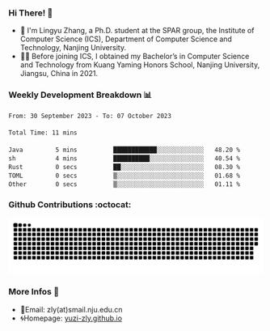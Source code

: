### Hi There! 👋 
- 🐳 I'm Lingyu Zhang, a Ph.D. student at the SPAR group, the Institute of Computer Science (ICS), Department of Computer Science and Technology, Nanjing University.
- 🧑‍🎓 Before joining ICS, I obtained my Bachelor’s in Computer Science and Technology from Kuang Yaming Honors School, Nanjing University, Jiangsu, China in 2021.

### Weekly Development Breakdown :bar_chart:

<!--START_SECTION:waka-->

```txt
From: 30 September 2023 - To: 07 October 2023

Total Time: 11 mins

Java         5 mins          ████████████░░░░░░░░░░░░░   48.20 %
sh           4 mins          ██████████░░░░░░░░░░░░░░░   40.54 %
Rust         0 secs          ██░░░░░░░░░░░░░░░░░░░░░░░   08.30 %
TOML         0 secs          ▒░░░░░░░░░░░░░░░░░░░░░░░░   01.68 %
Other        0 secs          ▒░░░░░░░░░░░░░░░░░░░░░░░░   01.11 %
```

<!--END_SECTION:waka-->

### Github Contributions :octocat:

![](https://raw.githubusercontent.com/yuzi-zly/yuzi-zly/output/github-contribution-grid-snake.svg)              


### More Infos 📖

- 📧Email: zly(at)smail.nju.edu.cn
- 🌀Homepage: [yuzi-zly.github.io](https://yuzi-zly.github.io/)
